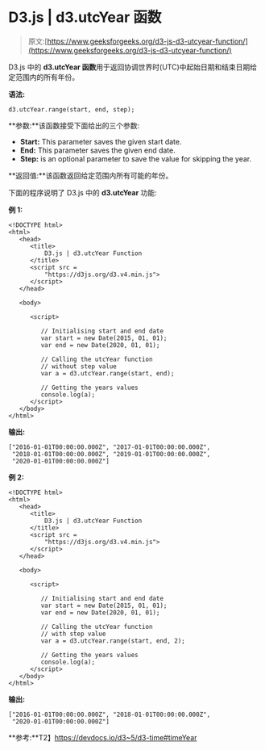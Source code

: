 # D3.js | d3.utcYear 函数

> 原文:[https://www.geeksforgeeks.org/d3-js-d3-utcyear-function/](https://www.geeksforgeeks.org/d3-js-d3-utcyear-function/)

D3.js 中的 **d3.utcYear 函数**用于返回协调世界时(UTC)中起始日期和结束日期给定范围内的所有年份。

**语法:**

```
d3.utcYear.range(start, end, step);
```

**参数:**该函数接受下面给出的三个参数:

*   **Start:** This parameter saves the given start date.
*   **End:** This parameter saves the given end date.
*   **Step:** is an optional parameter to save the value for skipping the year.

**返回值:**该函数返回给定范围内所有可能的年份。

下面的程序说明了 D3.js 中的 **d3.utcYear** 功能:

**例 1:**

```
<!DOCTYPE html>
<html>
   <head>
      <title>
          D3.js | d3.utcYear Function
      </title>
      <script src =
          "https://d3js.org/d3.v4.min.js">
      </script>
   </head>

   <body>

      <script>

         // Initialising start and end date
         var start = new Date(2015, 01, 01);
         var end = new Date(2020, 01, 01);

         // Calling the utcYear function
         // without step value
         var a = d3.utcYear.range(start, end);

         // Getting the years values
         console.log(a);
      </script>
   </body>
</html>
```

**输出:**

```
["2016-01-01T00:00:00.000Z", "2017-01-01T00:00:00.000Z",
 "2018-01-01T00:00:00.000Z", "2019-01-01T00:00:00.000Z",
 "2020-01-01T00:00:00.000Z"]

```

**例 2:**

```
<!DOCTYPE html>
<html>
   <head>
      <title>
          D3.js | d3.utcYear Function
      </title>
      <script src =
          "https://d3js.org/d3.v4.min.js">
      </script>
   </head>

   <body>

      <script>

         // Initialising start and end date
         var start = new Date(2015, 01, 01);
         var end = new Date(2020, 01, 01);

         // Calling the utcYear function
         // with step value
         var a = d3.utcYear.range(start, end, 2);

         // Getting the years values
         console.log(a);
      </script>
   </body>
</html>
```

**输出:**

```
["2016-01-01T00:00:00.000Z", "2018-01-01T00:00:00.000Z",
 "2020-01-01T00:00:00.000Z"]

```

**参考:**T2】https://devdocs.io/d3~5/d3-time#timeYear